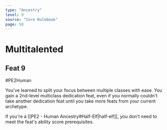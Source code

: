 ```yaml
---
type: "Ancestry"
level: 9
source: "Core Rulebook"
page: 58
---
```

# Multitalented
## Feat 9
#PE2Human

You've learned to split your focus between multiple classes with ease. You gain a 2nd-level multiclass dedication feat, even if you normally couldn't take another dedication feat until you take more feats from your current archetype.

If you're a [[PE2 - Human Ancestry#Half-Elf|half-elf]], you don't need to meet the feat's ability score prerequisites.